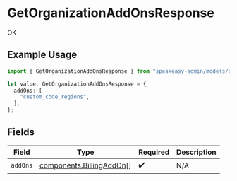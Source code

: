 # GetOrganizationAddOnsResponse

OK

## Example Usage

```typescript
import { GetOrganizationAddOnsResponse } from "speakeasy-admin/models/operations";

let value: GetOrganizationAddOnsResponse = {
  addOns: [
    "custom_code_regions",
  ],
};
```

## Fields

| Field                                                                | Type                                                                 | Required                                                             | Description                                                          |
| -------------------------------------------------------------------- | -------------------------------------------------------------------- | -------------------------------------------------------------------- | -------------------------------------------------------------------- |
| `addOns`                                                             | [components.BillingAddOn](../../models/components/billingaddon.md)[] | :heavy_check_mark:                                                   | N/A                                                                  |